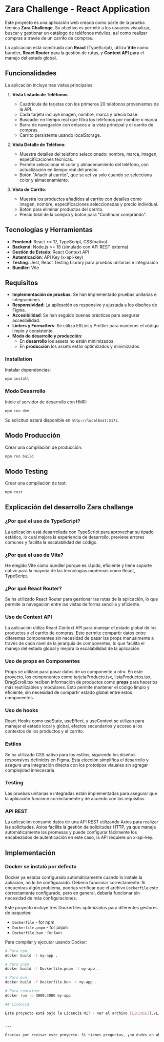 # Zara Challenge - React Application

Este proyecto es una aplicación web creada como parte de la prueba técnica **Zara Challenge**. Su objetivo es permitir a los usuarios visualizar, buscar y gestionar un catálogo de teléfonos móviles, así como realizar compras a través de un carrito de compras.

La aplicación está construida con **React** (TypeScript), utiliza **Vite** como bundler, **React Router** para la gestión de rutas, y **Context API** para el manejo del estado global.

## Funcionalidades

La aplicación incluye tres vistas principales:

1. **Vista Listado de Teléfonos**:

   - Cuadrícula de tarjetas con los primeros 20 teléfonos provenientes de la API.
   - Cada tarjeta incluye imagen, nombre, marca y precio base.
   - Buscador en tiempo real que filtra los teléfonos por nombre o marca.
   - Barra de navegación con enlaces a la vista principal y el carrito de compras.
   - Carrito persistente usando localStorage.

2. **Vista Detalle de Teléfono**:

   - Muestra detalles del teléfono seleccionado: nombre, marca, imagen, especificaciones técnicas.
   - Permite seleccionar el color y almacenamiento del teléfono, con actualización en tiempo real del precio.
   - Botón "Añadir al carrito", que se activa solo cuando se selecciona color y almacenamiento.

3. **Vista de Carrito**:
   - Muestra los productos añadidos al carrito con detalles como imagen, nombre, especificaciones seleccionadas y precio individual.
   - Botón para eliminar productos del carrito.
   - Precio total de la compra y botón para "Continuar comprando".

## Tecnologías y Herramientas

- **Frontend**: React >= 17, TypeScript, CSS(nativo)
- **Backend**: Node.js >= 18 (simulado con API REST externa)
- **Gestión de Estado**: React Context API
- **Autenticación**: API Key (x-api-key)
- **Testing**: Jest, React Testing Library para pruebas unitarias e integración
- **Bundler**: Vite

## Requisitos

- **Implementación de pruebas**: Se han implementado pruebas unitarias e integraciones.
- **Responsividad**: La aplicación es responsive y ajustada a los diseños de Figma.
- **Accesibilidad**: Se han seguido buenas prácticas para asegurar accesibilidad.
- **Linters y Formatters**: Se utiliza ESLint y Prettier para mantener el código limpio y consistente.
- **Modo de desarrollo y producción**:
  - En **desarrollo** los assets no están minimizados.
  - En **producción** los assets están optimizados y minimizados.

### Installation

Instalar dependencias:

```bash
npm install
```

### Modo Desarrollo

Inicie el servidor de desarrollo con HMR:

```bash
npm run dev
```

Su solicitud estará disponible en `http://localhost:5173`.

## Modo Producción

Crear una compilación de producción:

```bash
npm run build
```

## Modo Testing

Crear una compilación de test:

```bash
npm test
```

## Explicación del desarrollo Zara challange

### ¿Por qué el uso de TypeScript?

La aplicación está desarrollada con TypeScript para aprovechar su tipado estático, lo cual mejora la experiencia de desarrollo, previene errores comunes y facilita la escalabilidad del código.

### ¿Por qué el uso de Vite?

He elegido Vite como bundler porque es rápido, eficiente y tiene soporte nativo para la mayoría de las tecnologías modernas como React, TypeScript.

### ¿Por qué React Router?

Se ha utilizado React Router para gestionar las rutas de la aplicación, lo que permite la navegación entre las vistas de forma sencilla y eficiente.

### Uso de Context API

La aplicación utiliza React Context API para manejar el estado global de los productos y el carrito de compras. Esto permite compartir datos entre diferentes componentes sin necesidad de pasar las props manualmente a través de cada nivel de la jerarquía de componentes, lo que facilita el manejo del estado global y mejora la escalabilidad de la aplicación.

### Uso de props en Componentes

Props se utilizan para pasar datos de un componente a otro. En este proyecto, los componentes como tarjetaProducto.tsx, listaProductos.tsx, DragScroll.tsx reciben información de productos como **props** para hacerlos más reutilizables y modulares. Esto permite mantener el código limpio y eficiente, sin necesidad de compartir estado global entre estos componentes.

### Uso de hooks

React Hooks como useState, useEffect, y useContext se utilizan para manejar el estado local y global, efectos secundarios y acceso a los contextos de los productos y el carrito.

### Estilos

Se ha utilizado CSS nativo para los estilos, siguiendo los diseños responsivos definidos en Figma. Esta elección simplifica el desarrollo y asegura una integración directa con los prototipos visuales sin agregar complejidad innecesaria.

### Testing

Las pruebas unitarias e integradas están implementadas para asegurar que la aplicación funcione correctamente y de acuerdo con los requisitos.

### API REST

La aplicación consume datos de una API REST utilizando Axios para realizar las solicitudes. Axios facilita la gestión de solicitudes HTTP, ya que maneja automáticamente las promesas y puede configurar fácilmente los encabezados de autenticación en este caso, la API requiere un x-api-key.

## Implementación

### Docker se instaló por defecto

Docker ya estaba configurado automáticamente cuando lo instale la apliación, no lo he configuarado. Debería funcionar correctamente. Si encuentras algún problema, podrías verificar que el archivo `Dockerfile` esté correctamente configurado, pero en general, debería funcionar sin necesidad de más configuraciones.

Este proyecto incluye tres Dockerfiles optimizados para diferentes gestores de paquetes:

- `Dockerfile` - for npm
- `Dockerfile.pnpm` - for pnpm
- `Dockerfile.bun` - for bun

Para compilar y ejecutar usando Docker:

```bash
# Para npm
docker build -t my-app .

# Para pnpm
docker build -f Dockerfile.pnpm -t my-app .

# Para bun
docker build -f Dockerfile.bun -t my-app .

# Para container
docker run -p 3000:3000 my-app

## Licencia

Este proyecto está bajo la Licencia MIT - ver el archivo [LICENSE](./LICENSE) para más detalles.


---

Gracias por revisar este proyecto. Si tienes preguntas, ¡no dudes en abrir un issue o enviar un pull request!

```
